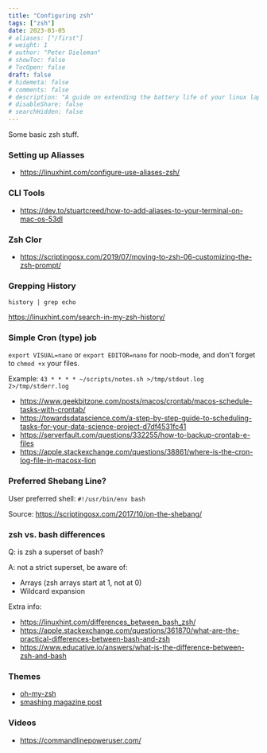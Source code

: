```yaml
---
title: "Configuring zsh"
tags: ["zsh"]
date: 2023-03-05
# aliases: ["/first"]
# weight: 1
# author: "Peter Dieleman"
# showToc: false
# TocOpen: false
draft: false
# hidemeta: false
# comments: false
# description: "A guide on extending the battery life of your linux laptop"
# disableShare: false
# searchHidden: false
---
```


Some basic zsh stuff.

### Setting up Aliasses

- <https://linuxhint.com/configure-use-aliases-zsh/>

### CLI Tools

- <https://dev.to/stuartcreed/how-to-add-aliases-to-your-terminal-on-mac-os-53dl>

### Zsh Clor

- <https://scriptingosx.com/2019/07/moving-to-zsh-06-customizing-the-zsh-prompt/>

### Grepping History

`history | grep echo`

<https://linuxhint.com/search-in-my-zsh-history/>

### Simple Cron (type) job

`export VISUAL=nano` or `export EDITOR=nano` for noob-mode, and don't forget to `chmod +x` your files.

Example: `43 * * * * ~/scripts/notes.sh >/tmp/stdout.log 2>/tmp/stderr.log`

- <https://www.geekbitzone.com/posts/macos/crontab/macos-schedule-tasks-with-crontab/>
- <https://towardsdatascience.com/a-step-by-step-guide-to-scheduling-tasks-for-your-data-science-project-d7df4531fc41>
- <https://serverfault.com/questions/332255/how-to-backup-crontab-e-files>
- <https://apple.stackexchange.com/questions/38861/where-is-the-cron-log-file-in-macosx-lion>

### Preferred Shebang Line?

User preferred shell: `#!/usr/bin/env bash`

Source: <https://scriptingosx.com/2017/10/on-the-shebang/>

### zsh vs. bash differences

Q: is zsh a superset of bash?

A: not a strict superset, be aware of:

- Arrays (zsh arrays start at 1, not at 0)
- Wildcard expansion

Extra info:

- <https://linuxhint.com/differences_between_bash_zsh/>
- <https://apple.stackexchange.com/questions/361870/what-are-the-practical-differences-between-bash-and-zsh>
- <https://www.educative.io/answers/what-is-the-difference-between-zsh-and-bash>

### Themes

- [oh-my-zsh](https://ohmyz.sh/#install)
- [smashing magazine post](https://www.smashingmagazine.com/2015/07/become-command-line-power-user-oh-my-zsh-z/)

### Videos

- <https://commandlinepoweruser.com/>
